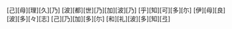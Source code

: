 [己][母][理][久][乃] [波][都][世][乃][加][波][乃] [乎][知][可][多][尓] [伊][母][良][波][多][々][志] [己][乃][加][多][尓] [和][礼][波][多][知][弖]

